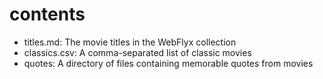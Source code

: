  # contents

- titles.md: The movie titles in the WebFlyx collection
- classics.csv: A comma-separated list of classic movies
- quotes: A directory of files containing memorable quotes from movies
